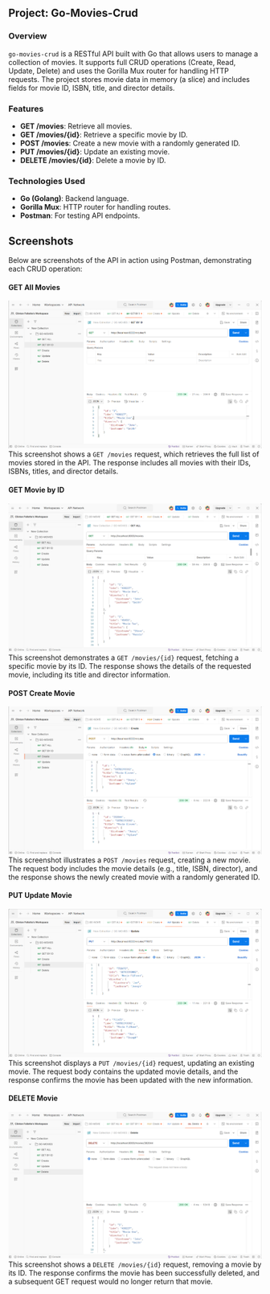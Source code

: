 ## Project: Go-Movies-Crud

### Overview
`go-movies-crud` is a RESTful API built with Go that allows users to manage a collection of movies. It supports full CRUD operations (Create, Read, Update, Delete) and uses the Gorilla Mux router for handling HTTP requests. The project stores movie data in memory (a slice) and includes fields for movie ID, ISBN, title, and director details.

### Features
- **GET /movies**: Retrieve all movies.
- **GET /movies/{id}**: Retrieve a specific movie by ID.
- **POST /movies**: Create a new movie with a randomly generated ID.
- **PUT /movies/{id}**: Update an existing movie.
- **DELETE /movies/{id}**: Delete a movie by ID.

### Technologies Used
- **Go (Golang)**: Backend language.
- **Gorilla Mux**: HTTP router for handling routes.
- **Postman**: For testing API endpoints.
## Screenshots
Below are screenshots of the API in action using Postman, demonstrating each CRUD operation:

#### GET All Movies
![GET All Movies](screenshots/get-all-request.png)
This screenshot shows a `GET /movies` request, which retrieves the full list of movies stored in the API. The response includes all movies with their IDs, ISBNs, titles, and director details.

#### GET Movie by ID
![GET Movie by ID](screenshots/get-by-id-request.png)
This screenshot demonstrates a `GET /movies/{id}` request, fetching a specific movie by its ID. The response shows the details of the requested movie, including its title and director information.

#### POST Create Movie
![POST Create Movie](screenshots/create-request.png)
This screenshot illustrates a `POST /movies` request, creating a new movie. The request body includes the movie details (e.g., title, ISBN, director), and the response shows the newly created movie with a randomly generated ID.

#### PUT Update Movie
![PUT Update Movie](screenshots/update-request.png)
This screenshot displays a `PUT /movies/{id}` request, updating an existing movie. The request body contains the updated movie details, and the response confirms the movie has been updated with the new information.

#### DELETE Movie
![DELETE Movie](screenshots/delete-request.png)
This screenshot shows a `DELETE /movies/{id}` request, removing a movie by its ID. The response confirms the movie has been successfully deleted, and a subsequent GET request would no longer return that movie.

